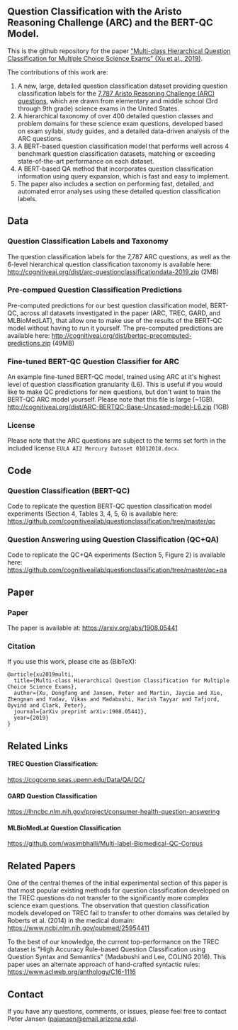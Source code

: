 ## Question Classification with the Aristo Reasoning Challenge (ARC) and the BERT-QC Model.

This is the github repository for the paper ["Multi-class Hierarchical Question Classification for Multiple Choice Science Exams" (Xu et al., 2019)](https://arxiv.org/abs/1908.05441).  

The contributions of this work are:
1. A new, large, detailed question classification dataset providing question classification labels for the [7,787 Aristo Reasoning Challenge (ARC) questions](http://data.allenai.org/arc/), which are drawn from elementary and middle school (3rd through 9th grade) science exams in the United States.
2. A hierarchical taxonomy of over 400 detailed question classes and problem domains for these science exam questions, developed based on exam syllabi, study guides, and a detailed data-driven analysis of the ARC questions. 
3. A BERT-based question classification model that performs well across 4 benchmark question classification datasets, matching or exceeding state-of-the-art performance on each dataset.
4. A BERT-based QA method that incorporates question classification information using query expansion, which is fast and easy to implement. 
5. The paper also includes a section on performing fast, detailed, and automated error analyses using these detailed question classification labels. 


## Data

### Question Classification Labels and Taxonomy
The question classification labels for the 7,787 ARC questions, as well as the 6-level hierarchical question classification taxonomy is available here:
http://cognitiveai.org/dist/arc-questionclassificationdata-2019.zip (2MB)

### Pre-compued Question Classification Predictions
Pre-computed predictions for our best question classification model, BERT-QC, across all datasets investigated in the paper (ARC, TREC, GARD, and MLBioMedLAT), that allow one to make use of the results of the BERT-QC model without having to run it yourself.  The pre-computed predictions are available here:
http://cognitiveai.org/dist/bertqc-precomputed-predictions.zip (49MB)

### Fine-tuned BERT-QC Question Classifier for ARC
An example fine-tuned BERT-QC model, trained using ARC at it's highest level of question classification granularity (L6).  This is useful if you would like to make QC predictions for new questions, but don't want to train the BERT-QC ARC model yourself.  Please note that this file is large (~1GB).
http://cognitiveai.org/dist/ARC-BERTQC-Base-Uncased-model-L6.zip  (1GB)

### License 
Please note that the ARC questions are subject to the terms set forth in the included license `EULA AI2 Mercury Dataset 01012018.docx`.

## Code

### Question Classification (BERT-QC)
Code to replicate the question BERT-QC question classification model experiments (Section 4, Tables 3, 4, 5, 6) is available here:
https://github.com/cognitiveailab/questionclassification/tree/master/qc

### Question Answering using Question Classification (QC+QA)
Code to replicate the QC+QA experiments (Section 5, Figure 2) is available here: 
https://github.com/cognitiveailab/questionclassification/tree/master/qc+qa

## Paper

### Paper
The paper is available at: https://arxiv.org/abs/1908.05441

### Citation
If you use this work, please cite as (BibTeX):
```
@article{xu2019multi,
  title={Multi-class Hierarchical Question Classification for Multiple Choice Science Exams},
  author={Xu, Dongfang and Jansen, Peter and Martin, Jaycie and Xie, Zhengnan and Yadav, Vikas and Madabushi, Harish Tayyar and Tafjord, Oyvind and Clark, Peter},
  journal={arXiv preprint arXiv:1908.05441},
  year={2019}
}
```


## Related Links

#### TREC Question Classification: 
https://cogcomp.seas.upenn.edu/Data/QA/QC/

#### GARD Question Classification
https://lhncbc.nlm.nih.gov/project/consumer-health-question-answering

#### MLBioMedLat Question Classification
https://github.com/wasimbhalli/Multi-label-Biomedical-QC-Corpus

## Related Papers
One of the central themes of the initial experimental section of this paper is that most popular existing methods for question classification developed on the TREC questions do not transfer to the significantly more complex science exam questions.  The observation that question classification models developed on TREC fail to transfer to other domains was detailed by Roberts et al. (2014) in the medical domain:
https://www.ncbi.nlm.nih.gov/pubmed/25954411


To the best of our knowledge, the current top-performance on the TREC dataset is "High Accuracy Rule-based Question Classification using Question Syntax and Semantics" (Madabushi and Lee, COLING 2016).  This paper uses an alternate approach of hand-crafted syntactic rules:
https://www.aclweb.org/anthology/C16-1116

## Contact
If you have any questions, comments, or issues, please feel free to contact Peter Jansen (pajansen@email.arizona.edu).
